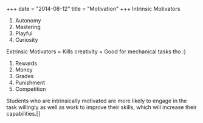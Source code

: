 +++
date = "2014-08-12"
title = "Motivation"
+++
Intrinsic Motivators

1. Autonomy
2. Mastering
3. Playful
4. Curiosity
     Extrinsic Motivators = Kills creativity = Good for mechanical tasks tho :) 
1. Rewards
2. Money
3. Grades
4. Punishment
5. Competition
   Students who are intrinsically motivated are more likely to engage in the task willingly as well as work to improve their skills, which will increase their capabilities.[]
